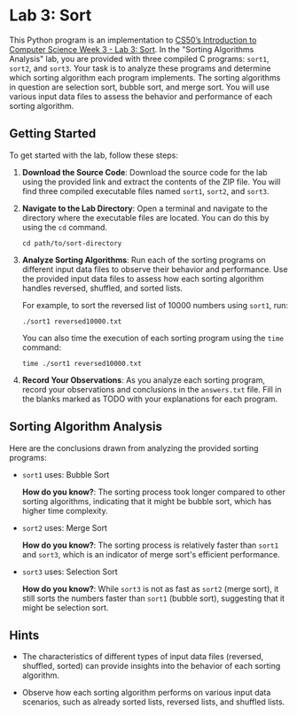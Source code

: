 # Lab 3: Sort

This Python program is an implementation to [CS50’s Introduction to Computer Science Week 3 - Lab 3: Sort](https://cs50.harvard.edu/x/2023/labs/3/). In the "Sorting Algorithms Analysis" lab, you are provided with three compiled C programs: `sort1`, `sort2`, and `sort3`. Your task is to analyze these programs and determine which sorting algorithm each program implements. The sorting algorithms in question are selection sort, bubble sort, and merge sort. You will use various input data files to assess the behavior and performance of each sorting algorithm.

## Getting Started

To get started with the lab, follow these steps:

1. **Download the Source Code**: Download the source code for the lab using the provided link and extract the contents of the ZIP file. You will find three compiled executable files named `sort1`, `sort2`, and `sort3`.

2. **Navigate to the Lab Directory**: Open a terminal and navigate to the directory where the executable files are located. You can do this by using the `cd` command.

   ```
   cd path/to/sort-directory
   ```

3. **Analyze Sorting Algorithms**: Run each of the sorting programs on different input data files to observe their behavior and performance. Use the provided input data files to assess how each sorting algorithm handles reversed, shuffled, and sorted lists.

   For example, to sort the reversed list of 10000 numbers using `sort1`, run:

   ```
   ./sort1 reversed10000.txt
   ```

   You can also time the execution of each sorting program using the `time` command:

   ```
   time ./sort1 reversed10000.txt
   ```

4. **Record Your Observations**: As you analyze each sorting program, record your observations and conclusions in the `answers.txt` file. Fill in the blanks marked as TODO with your explanations for each program.

## Sorting Algorithm Analysis

Here are the conclusions drawn from analyzing the provided sorting programs:

- `sort1` uses: Bubble Sort

  **How do you know?**: The sorting process took longer compared to other sorting algorithms, indicating that it might be bubble sort, which has higher time complexity.

- `sort2` uses: Merge Sort

  **How do you know?**: The sorting process is relatively faster than `sort1` and `sort3`, which is an indicator of merge sort's efficient performance.

- `sort3` uses: Selection Sort

  **How do you know?**: While `sort3` is not as fast as `sort2` (merge sort), it still sorts the numbers faster than `sort1` (bubble sort), suggesting that it might be selection sort.

## Hints

- The characteristics of different types of input data files (reversed, shuffled, sorted) can provide insights into the behavior of each sorting algorithm.

- Observe how each sorting algorithm performs on various input data scenarios, such as already sorted lists, reversed lists, and shuffled lists.